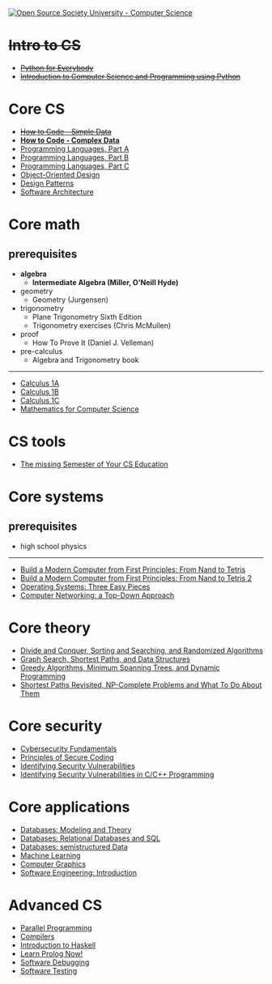 <a href="https://github.com/ossu/computer-science">
  <img alt="Open Source Society University - Computer Science" src="https://img.shields.io/badge/OSSU-computer--science-blue.svg">
</a>

# ~~Intro to CS~~

- ~~[Python for Everybody](https://www.py4e.com/lessons)~~  
- ~~[Introduction to Computer Science and Programming using Python](https://www.edx.org/course/introduction-to-computer-science-and-programming-7)~~  

# Core CS

- ~~[How to Code - Simple Data](https://www.edx.org/course/how-to-code-simple-data)~~  
- **[How to Code - Complex Data](https://www.edx.org/course/how-to-code-complex-data)** 
- [Programming Languages, Part A](https://www.coursera.org/learn/programming-languages)  
- [Programming Languages, Part B](https://www.coursera.org/learn/programming-languages-part-b)  
- [Programming Languages, Part C](https://www.coursera.org/learn/programming-languages-part-c)  
- [Object-Oriented Design](https://www.coursera.org/learn/object-oriented-design)  
- [Design Patterns](https://www.coursera.org/learn/design-patterns)  
- [Software Architecture](https://www.coursera.org/learn/software-architecture)  

# Core math

## prerequisites
- **algebra**
  - **Intermediate Algebra (Miller, O'Neill Hyde)**
- geometry
  - Geometry (Jurgensen)
- trigonometry
  - Plane Trigonometry Sixth Edition
  - Trigonometry exercises (Chris McMullen)
- proof
  - How To Prove It (Daniel J. Velleman)
- pre-calculus
  - Algebra and Trigonometry book
  
---

- [Calculus 1A](https://openlearninglibrary.mit.edu/courses/course-v1:MITx+18.01.1x+2T2019/about)  
- [Calculus 1B](https://openlearninglibrary.mit.edu/courses/course-v1:MITx+18.01.2x+3T2019/about)  
- [Calculus 1C](https://openlearninglibrary.mit.edu/courses/course-v1:MITx+18.01.3x+1T2020/about)  
- [Mathematics for Computer Science](https://openlearninglibrary.mit.edu/courses/course-v1:OCW+6.042J+2T2019/about)  

# CS tools

- [The missing Semester of Your CS Education](https://missing.csail.mit.edu/)  

# Core systems

## prerequisites
- high school physics

---

- [Build a Modern Computer from First Principles: From Nand to Tetris](https://www.coursera.org/learn/build-a-computer)  
- [Build a Modern Computer from First Principles: From Nand to Tetris 2](https://www.coursera.org/learn/nand2tetris2)  
- [Operating Systems: Three Easy Pieces](https://github.com/ossu/computer-science/blob/master/coursepages/ostep/README.md)  
- [Computer Networking: a Top-Down Approach](http://gaia.cs.umass.edu/kurose_ross/online_lectures.htm)  

# Core theory

- [Divide and Conquer, Sorting and Searching, and Randomized Algorithms](https://www.coursera.org/learn/algorithms-divide-conquer)  
- [Graph Search, Shortest Paths, and Data Structures](https://www.coursera.org/learn/algorithms-graphs-data-structures)  
- [Greedy Algorithms, Minimum Spanning Trees, and Dynamic Programming](https://www.coursera.org/learn/algorithms-greedy)  
- [Shortest Paths Revisited, NP-Complete Problems and What To Do About Them](https://www.coursera.org/learn/algorithms-npcomplete)  

# Core security

- [Cybersecurity Fundamentals](https://www.edx.org/course/cybersecurity-fundamentals)  
- [Principles of Secure Coding](https://www.coursera.org/learn/secure-coding-principles)  
- [Identifying Security Vulnerabilities](https://www.coursera.org/learn/identifying-security-vulnerabilities)  
- [Identifying Security Vulnerabilities in C/C++ Programming](https://www.coursera.org/learn/identifying-security-vulnerabilities-c-programming)  

# Core applications

- [Databases: Modeling and Theory](https://www.edx.org/course/modeling-and-theory)  
- [Databases: Relational Databases and SQL](https://www.edx.org/course/databases-5-sql)  
- [Databases: semistructured Data](https://www.edx.org/course/semistructured-data)  
- [Machine Learning](https://www.edx.org/course/semistructured-data)  
- [Computer Graphics](https://www.edx.org/course/computer-graphics-2)  
- [Software Engineering: Introduction](https://www.edx.org/course/software-engineering-introduction)  

# Advanced CS

- [Parallel Programming](https://www.coursera.org/learn/scala-parallel-programming)  
- [Compilers](https://www.edx.org/course/compilers)  
- [Introduction to Haskell](https://www.seas.upenn.edu/~cis194/fall16/)  
- [Learn Prolog Now!](https://www.let.rug.nl/bos/lpn//lpnpage.php?pageid=online)  
- [Software Debugging](https://www.udacity.com/course/software-debugging--cs259)  
- [Software Testing](https://www.udacity.com/course/software-testing--cs258)  